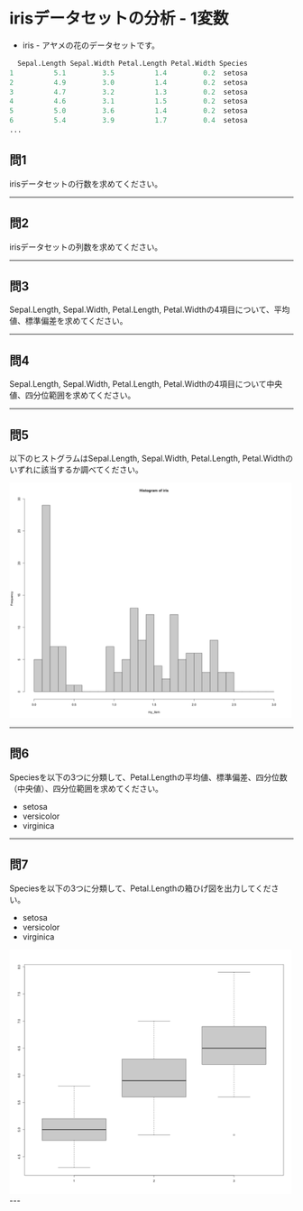 # irisデータセットの分析 - 1変数

* iris - アヤメの花のデータセットです。

```r
  Sepal.Length Sepal.Width Petal.Length Petal.Width Species
1          5.1         3.5          1.4         0.2  setosa
2          4.9         3.0          1.4         0.2  setosa
3          4.7         3.2          1.3         0.2  setosa
4          4.6         3.1          1.5         0.2  setosa
5          5.0         3.6          1.4         0.2  setosa
6          5.4         3.9          1.7         0.4  setosa
...
```



## 問1

irisデータセットの行数を求めてください。

---

## 問2

irisデータセットの列数を求めてください。

---

## 問3

Sepal.Length, Sepal.Width, Petal.Length, Petal.Widthの4項目について、平均値、標準偏差を求めてください。

---

## 問4

Sepal.Length, Sepal.Width, Petal.Length, Petal.Widthの4項目について中央値、四分位範囲を求めてください。

---

## 問5

以下のヒストグラムはSepal.Length, Sepal.Width, Petal.Length, Petal.Widthのいずれに該当するか調べてください。

<img src="../img/day/001.png" width="500px">

---

## 問6

Speciesを以下の3つに分類して、Petal.Lengthの平均値、標準偏差、四分位数（中央値）、四分位範囲を求めてください。

* setosa
* versicolor
* virginica

---

## 問7

Speciesを以下の3つに分類して、Petal.Lengthの箱ひげ図を出力してください。

* setosa
* versicolor
* virginica

<img src="../img/day/002.png" width="500px">
---

<!--
```
> nrow(iris)
[1] 150


> ncol(iris)
[1] 5


> mean(iris$Sepal.Length)
[1] 5.843333
> sd(iris$Sepal.Length)
[1] 0.8280661
> mean(iris$Sepal.Width)
[1] 3.057333
> sd(iris$Sepal.Width)
[1] 0.4358663
> mean(iris$Petal.Length)
[1] 3.758
> sd(iris$Petal.Length)
[1] 1.765298
> mean(iris$Petal.Width)
[1] 1.199333
> sd(iris$Petal.Width)
[1] 0.7622377


> median(iris$Sepal.Length)
[1] 5.8
> IQR(iris$Sepal.Length)
[1] 1.3
> median(iris$Sepal.Width)
[1] 3
> IQR(iris$Sepal.Width)
[1] 0.5
> median(iris$Petal.Length)
[1] 4.35
> IQR(iris$Petal.Length)
[1] 3.5
> median(iris$Petal.Width)
[1] 1.3
> IQR(iris$Petal.Width)
[1] 1.5


par(mfrow=c(4, 1))
hist(iris$Sepal.Length, breaks = seq(0, 10, 0.1))
hist(iris$Sepal.Width, breaks = seq(0, 10, 0.1))
hist(iris$Petal.Length, breaks = seq(0, 10, 0.1))
hist(iris$Petal.Width, breaks = seq(0, 10, 0.1))


iris_setosa <- iris[iris["Species"] == "setosa", ]
iris_versicolor <- iris[iris["Species"] == "versicolor", ]
iris_virginica <- iris[iris["Species"] == "virginica", ]
mean(iris_setosa$Petal.Length)
mean(iris_versicolor$Petal.Length)
mean(iris_virginica$Petal.Length)
sd(iris_setosa$Petal.Length)
sd(iris_versicolor$Petal.Length)
sd(iris_virginica$Petal.Length)
median(iris_setosa$Petal.Length)
median(iris_versicolor$Petal.Length)
median(iris_virginica$Petal.Length)
IQR(iris_setosa$Petal.Length)
IQR(iris_versicolor$Petal.Length)
IQR(iris_virginica$Petal.Length)


iris_setosa <- iris[iris["Species"] == "setosa", ]
iris_versicolor <- iris[iris["Species"] == "versicolor", ]
iris_virginica <- iris[iris["Species"] == "virginica", ]
par(mfrow=c(1, 1))
boxplot(iris_setosa$Sepal.Length, iris_versicolor$Sepal.Length, iris_virginica$Sepal.Length)
```

-->